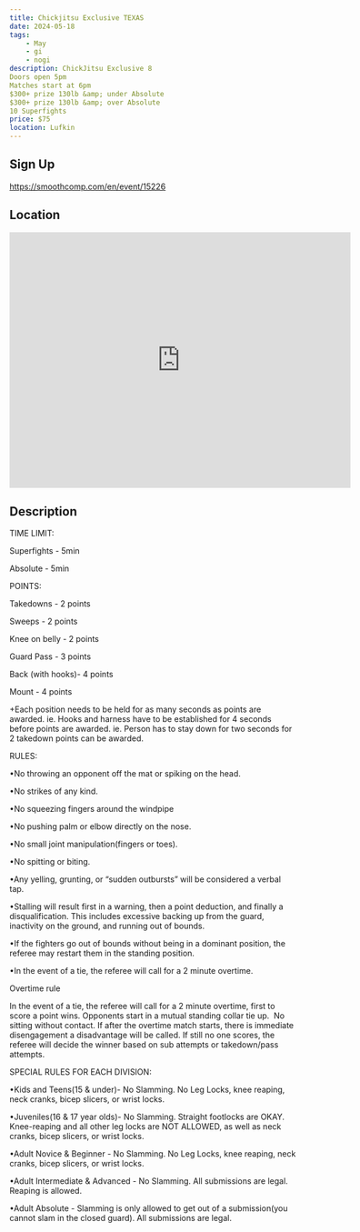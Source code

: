 ```yaml
---
title: Chickjitsu Exclusive TEXAS
date: 2024-05-18
tags:
    - May
    - gi 
    - nogi 
description: ChickJitsu Exclusive 8
Doors open 5pm
Matches start at 6pm
$300+ prize 130lb &amp; under Absolute
$300+ prize 130lb &amp; over Absolute
10 Superfights
price: $75
location: Lufkin
---
```

## Sign Up
https://smoothcomp.com/en/event/15226

## Location
<iframe src="https://www.google.com/maps/embed?pb=!1m18!1m12!1m3!1d12345.6789!2d-94.7280655!3d31.3081047!2m3!1f0!2f0!3f0!3m2!1i1024!2i768!4f13.1!3m3!1m2!1s0x0%3A0x0!2z31.3081047!5e0!3m2!1sen!2sus!4v1234567890" width="600" height="450" style="border:0;" allowfullscreen="" loading="lazy"></iframe>

## Description
TIME LIMIT:


Superfights - 5min


Absolute - 5min


POINTS:


Takedowns - 2 points


Sweeps - 2 points


Knee on belly - 2 points


Guard Pass - 3 points


Back (with hooks)- 4 points


Mount - 4 points


+Each position needs to be held for as many seconds as points are awarded. ie. Hooks and harness have to be established for 4 seconds before points are awarded. ie. Person has to stay down for two seconds for 2 takedown points can be awarded.


RULES:


•No throwing an opponent off the mat or spiking on the head.


•No strikes of any kind.


•No squeezing fingers around the windpipe


•No pushing palm or elbow directly on the nose.


•No small joint manipulation(fingers or toes).


•No spitting or biting.


•Any yelling, grunting, or “sudden outbursts” will be considered a verbal tap.


•Stalling will result first in a warning, then a point deduction, and finally a disqualification. This includes excessive backing up from the guard, inactivity on the ground, and running out of bounds.


•If the fighters go out of bounds without being in a dominant position, the referee may restart them in the standing position.


•In the event of a tie, the referee will call for a 2 minute overtime.


Overtime rule


In the event of a tie, the referee will call for a 2 minute overtime, first to score a point wins. Opponents start in a mutual standing collar tie up.  No sitting without contact. If after the overtime match starts, there is immediate disengagement a disadvantage will be called. If still no one scores, the referee will decide the winner based on sub attempts or takedown/pass attempts.


SPECIAL RULES FOR EACH DIVISION:


•Kids and Teens(15 & under)- No Slamming. No Leg Locks, knee reaping, neck cranks, bicep slicers, or wrist locks.


•Juveniles(16 & 17 year olds)- No Slamming. Straight footlocks are OKAY. Knee-reaping and all other leg locks are NOT ALLOWED, as well as neck cranks, bicep slicers, or wrist locks.


•Adult Novice & Beginner - No Slamming. No Leg Locks, knee reaping, neck cranks, bicep slicers, or wrist locks.


•Adult Intermediate & Advanced - No Slamming. All submissions are legal. Reaping is allowed.


•Adult Absolute - Slamming is only allowed to get out of a submission(you cannot slam in the closed guard). All submissions are legal.